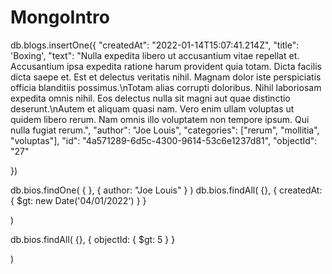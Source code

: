 # MongoIntro




db.blogs.insertOne({
    "createdAt": "2022-01-14T15:07:41.214Z",
	 "title": 'Boxing',
	 "text": "Nulla expedita libero ut accusantium vitae repellat et. Accusantium ipsa expedita ratione harum provident quia totam. Dicta facilis dicta saepe et. Est et delectus veritatis nihil. Magnam dolor iste perspiciatis officia blanditiis possimus.\nTotam alias corrupti doloribus. Nihil laboriosam expedita omnis nihil. Eos delectus nulla sit magni aut quae distinctio deserunt.\nAutem et aliquam quasi nam. Vero enim ullam voluptas ut quidem libero rerum. Nam omnis illo voluptatem non tempore ipsum. Qui nulla fugiat rerum.",
	 "author": "Joe Louis",
	 "categories": ["rerum", "mollitia", "voluptas"],
	 "id": "4a571289-6d5c-4300-9614-53c6e1237d81",
	 "objectId": "27"
    
})


db.bios.findOne(
    { },
    { author: "Joe Louis" }
)
db.bios.findAll(
   {},
            { createdAt: { $gt: new Date('04/01/2022') } }
          
   
)

db.bios.findAll(
   {},
            { objectId: { $gt: 5 } }
          
   
)


